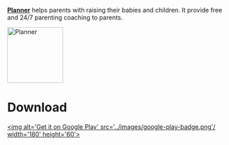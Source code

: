 <a href='http://www.planner.ai/'>**Planner**</a> helps parents with raising their babies and children. It provide free
and 24/7 parenting coaching to parents. 

<img alt='Planner' src='../images/planner_logo_1024.png' width='128' height='128'>

# Download

<a href='https://play.google.com/store/apps/details?id=ai.planner'><img alt='Get it on Google Play' src='../images/google-play-badge.png'/ width='180' height='60'></a>
